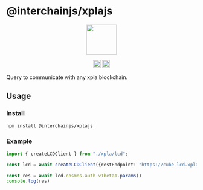 # @interchainjs/xplajs

<p align="center">
  <img src="https://user-images.githubusercontent.com/545047/188804067-28e67e5e-0214-4449-ab04-2e0c564a6885.svg" width="80">
</p>

<p align="center" width="100%">
  <!-- <a href="https://github.com/cosmology-tech/interchainjs/actions/workflows/run-tests.yaml">
    <img height="20" src="https://github.com/cosmology-tech/interchainjs/actions/workflows/run-tests.yaml/badge.svg" />
  </a> -->
   <a href="https://github.com/cosmology-tech/interchainjs/blob/main/LICENSE-MIT"><img height="20" src="https://img.shields.io/badge/license-MIT-blue.svg"></a>
   <a href="https://github.com/cosmology-tech/interchainjs/blob/main/LICENSE-Apache"><img height="20" src="https://img.shields.io/badge/license-Apache-blue.svg"></a>
</p>

Query to communicate with any xpla blockchain.

## Usage
### Install

```sh
npm install @interchainjs/xplajs
```

### Example
```ts
import { createLCDClient } from "./xpla/lcd";

const lcd = await createLCDClient({restEndpoint: "https://cube-lcd.xpla.io"});

const res = await lcd.cosmos.auth.v1beta1.params()
console.log(res)
```